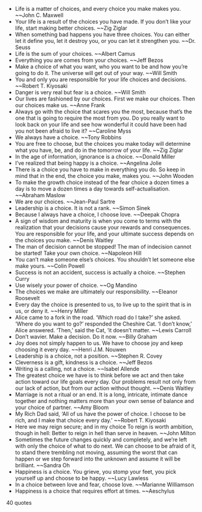  - Life is a matter of choices, and every choice you make makes you. ~~John C. Maxwell
 - Your life is a result of the choices you have made. If you don’t like your life, start making better choices. ~~Zig Ziglar
 - When something bad happens you have three choices. You can either let it define you, let it destroy you, or you can let it strengthen you. ~~Dr. Seuss
 - Life is the sum of your choices. ~~Albert Camus
 - Everything you are comes from your choices. ~~Jeff Bezos
 - Make a choice of what you want, who you want to be and how you’re going to do it. The universe will get out of your way. ~~Will Smith
 - You and only you are responsible for your life choices and decisions. ~~Robert T. Kiyosaki
 - Danger is very real but fear is a choice. ~~Will Smith
 - Our lives are fashioned by our choices. First we make our choices. Then our choices make us. ~~Anne Frank
 - Always go with the choice that scares you the most, because that’s the one that is going to require the most from you. Do you really want to look back on your life and see how wonderful it could have been had you not been afraid to live it? ~~Caroline Myss
 - We always have a choice. ~~Tony Robbins
 - You are free to choose, but the choices you make today will determine what you have, be, and do in the tomorrow of your life. ~~Zig Ziglar
 - In the age of information, ignorance is a choice. ~~Donald Miller
 - I’ve realized that being happy is a choice. ~~Angelina Jolie
 - There is a choice you have to make in everything you do. So keep in mind that in the end, the choice you make, makes you. ~~John Wooden
 - To make the growth choice instead of the fear choice a dozen times a day is to move a dozen times a day towards self-actualisation. ~~Abraham Maslow
 - We are our choices. ~~Jean-Paul Sartre
 - Leadership is a choice. It is not a rank. ~~Simon Sinek
 - Because I always have a choice, I choose love. ~~Deepak Chopra
 - A sign of wisdom and maturity is when you come to terms with the realization that your decisions cause your rewards and consequences. You are responsible for your life, and your ultimate success depends on the choices you make. ~~Denis Waitley
 - The man of decision cannot be stopped! The man of indecision cannot be started! Take your own choice. ~~Napoleon Hill
 - You can’t make someone else’s choices. You shouldn’t let someone else make yours. ~~Colin Powell
 - Success is not an accident, success is actually a choice. ~~Stephen Curry
 - Use wisely your power of choice. ~~Og Mandino
 - The choices we make are ultimately our responsibility. ~~Eleanor Roosevelt
 - Every day the choice is presented to us, to live up to the spirit that is in us, or deny it. ~~Henry Miller
 - Alice came to a fork in the road. ‘Which road do I take?’ she asked. ‘Where do you want to go?’ responded the Cheshire Cat. ‘I don’t know,’ Alice answered. ‘Then,’ said the Cat, ’it doesn’t matter. ~~Lewis Carroll
 - Don’t wavier. Make a decision. Do it now. ~~Billy Graham
 - Joy does not simply happen to us. We have to choose joy and keep choosing it every day. ~~Henri J.M. Nouwen
 - Leadership is a choice, not a position. ~~Stephen R. Covey
 - Cleverness is a gift, kindness is a choice. ~~Jeff Bezos
 - Writing is a calling, not a choice. ~~Isabel Allende
 - The greatest choice we have is to think before we act and then take action toward our life goals every day. Our problems result not only from our lack of action, but from our action without thought. ~~Denis Waitley
 - Marriage is not a ritual or an end. It is a long, intricate, intimate dance together and nothing matters more than your own sense of balance and your choice of partner. ~~Amy Bloom
 - My Rich Dad said, ‘All of us have the power of choice. I choose to be rich, and I make that choice every day.’ ~~Robert T. Kiyosaki
 - Here we may reign secure; and in my choice To reign is worth ambition, though in hell: Better to reign in hell than serve in heaven. ~~John Milton
 - Sometimes the future changes quickly and completely, and we’re left with only the choice of what to do next. We can choose to be afraid of it, to stand there trembling not moving, assuming the worst that can happen or we step forward into the unknown and assume it will be brilliant. ~~Sandra Oh
 - Happiness is a choice. You grieve, you stomp your feet, you pick yourself up and choose to be happy. ~~Lucy Lawless
 - In a choice between love and fear, choose love. ~~Marianne Williamson
 - Happiness is a choice that requires effort at times. ~~Aeschylus

40 quotes